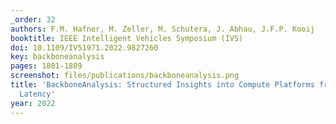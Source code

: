 ```yaml
---
_order: 32
authors: F.M. Hafner, M. Zeller, M. Schutera, J. Abhau, J.F.P. Kooij
booktitle: IEEE Intelligent Vehicles Symposium (IVS)
doi: 10.1109/IV51971.2022.9827260
key: backboneanalysis
pages: 1801-1809
screenshot: files/publications/backboneanalysis.png
title: 'BackboneAnalysis: Structured Insights into Compute Platforms from CNN Inference
  Latency'
year: 2022
---
```


